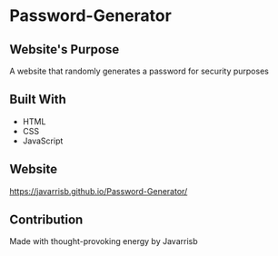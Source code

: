 # Password-Generator

## Website's Purpose
A website that randomly generates a password for security purposes

## Built With
* HTML
* CSS
* JavaScript

## Website 
https://javarrisb.github.io/Password-Generator/

## Contribution
Made with thought-provoking energy by Javarrisb
